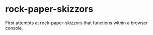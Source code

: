 # rock-paper-skizzors

First attempts at rock-paper-skizzors that functions within a browser console.
